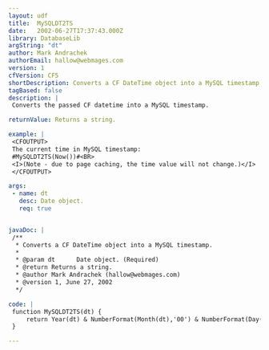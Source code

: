 ```yaml
---
layout: udf
title:  MySQLDT2TS
date:   2002-06-27T17:37:43.000Z
library: DatabaseLib
argString: "dt"
author: Mark Andrachek
authorEmail: hallow@webmages.com
version: 1
cfVersion: CF5
shortDescription: Converts a CF DateTime object into a MySQL timestamp.
tagBased: false
description: |
 Converts the passed CF datetime into a MySQL timestamp.

returnValue: Returns a string.

example: |
 <CFOUTPUT>
 The current time in MySQL timestamp: 
 #MySQLDT2TS(Now())#<BR>
 <I>(Note - due to page caching, the time value will not change.)</I>
 </CFOUTPUT>

args:
 - name: dt
   desc: Date object.
   req: true


javaDoc: |
 /**
  * Converts a CF DateTime object into a MySQL timestamp.
  * 
  * @param dt      Date object. (Required)
  * @return Returns a string. 
  * @author Mark Andrachek (hallow@webmages.com) 
  * @version 1, June 27, 2002 
  */

code: |
 function MySQLDT2TS(dt) {
     return Year(dt) & NumberFormat(Month(dt),'00') & NumberFormat(Day(dt),'00') & NumberFormat(Hour(dt),'00') & NumberFormat(Minute(dt),'00') & NumberFormat(Second(dt),'00');
 }

---
```


